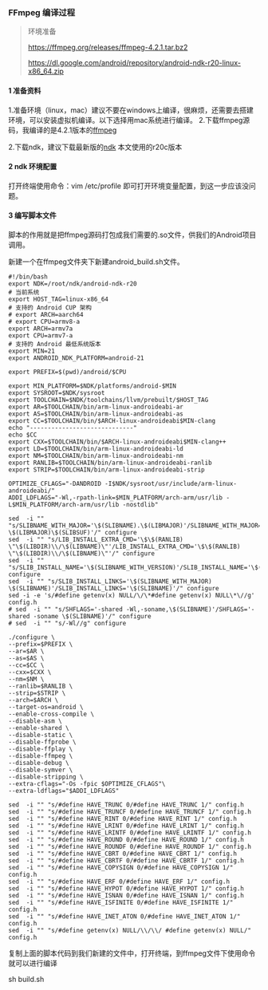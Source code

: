 ### FFmpeg 编译过程



> 环境准备
>
> https://ffmpeg.org/releases/ffmpeg-4.2.1.tar.bz2
>
>  https://dl.google.com/android/repository/android-ndk-r20-linux-x86_64.zip

#### 1 准备资料

1.准备环境（linux，mac）建议不要在windows上编译，很麻烦，还需要去搭建环境，可以安装虚拟机编译。以下选择用mac系统进行编译。 2.下载ffmpeg源码，我编译的是4.2.1版本的[ffmpeg](https://ffmpeg.org/download.html)

2.下载ndk，建议下载最新版的[ndk](https://developer.android.com/ndk/downloads?hl=zh-cn)   本文使用的r20c版本



#### 2 ndk 环境配置

 打开终端使用命令：vim /etc/profile  即可打开环境变量配置，到这一步应该没问题。 





#### 3 编写脚本文件

脚本的作用就是把ffmpeg源码打包成我们需要的.so文件，供我们的Android项目调用。

新建一个在ffmpeg文件夹下新建android_build.sh文件。

```
#!/bin/bash
export NDK=/root/ndk/android-ndk-r20
# 当前系统
export HOST_TAG=linux-x86_64
# 支持的 Android CUP 架构
# export ARCH=aarch64
# export CPU=armv8-a
export ARCH=armv7a
export CPU=armv7-a
# 支持的 Android 最低系统版本
export MIN=21
export ANDROID_NDK_PLATFORM=android-21

export PREFIX=$(pwd)/android/$CPU

export MIN_PLATFORM=$NDK/platforms/android-$MIN
export SYSROOT=$NDK/sysroot
export TOOLCHAIN=$NDK/toolchains/llvm/prebuilt/$HOST_TAG
export AR=$TOOLCHAIN/bin/arm-linux-androideabi-ar
export AS=$TOOLCHAIN/bin/arm-linux-androideabi-as
export CC=$TOOLCHAIN/bin/$ARCH-linux-androideabi$MIN-clang
echo "-----------------------------"
echo $CC
export CXX=$TOOLCHAIN/bin/$ARCH-linux-androideabi$MIN-clang++
export LD=$TOOLCHAIN/bin/arm-linux-androideabi-ld
export NM=$TOOLCHAIN/bin/arm-linux-androideabi-nm
export RANLIB=$TOOLCHAIN/bin/arm-linux-androideabi-ranlib
export STRIP=$TOOLCHAIN/bin/arm-linux-androideabi-strip

OPTIMIZE_CFLAGS="-DANDROID -I$NDK/sysroot/usr/include/arm-linux-androideabi/"
ADDI_LDFLAGS="-Wl,-rpath-link=$MIN_PLATFORM/arch-arm/usr/lib -L$MIN_PLATFORM/arch-arm/usr/lib -nostdlib"

sed  -i "" "s/SLIBNAME_WITH_MAJOR='\$(SLIBNAME).\$(LIBMAJOR)'/SLIBNAME_WITH_MAJOR='\$(SLIBPREF)\$(FULLNAME)-\$(LIBMAJOR)\$(SLIBSUF)'/" configure
sed  -i "" "s/LIB_INSTALL_EXTRA_CMD='\$\$(RANLIB) \"\$(LIBDIR)\\/\$(LIBNAME)\"'/LIB_INSTALL_EXTRA_CMD='\$\$(RANLIB) \"\$(LIBDIR)\\/\$(LIBNAME)\"'/" configure
sed  -i "" "s/SLIB_INSTALL_NAME='\$(SLIBNAME_WITH_VERSION)'/SLIB_INSTALL_NAME='\$(SLIBNAME_WITH_MAJOR)'/" configure
sed  -i "" "s/SLIB_INSTALL_LINKS='\$(SLIBNAME_WITH_MAJOR) \$(SLIBNAME)'/SLIB_INSTALL_LINKS='\$(SLIBNAME)'/" configure
sed -i -e 's/#define getenv(x) NULL/\/\*#define getenv(x) NULL\*\//g' config.h
# sed  -i "" "s/SHFLAGS='-shared -Wl,-soname,\$(SLIBNAME)'/SHFLAGS='-shared -soname \$(SLIBNAME)'/" configure
# sed  -i "" "s/-Wl//g" configure

./configure \
--prefix=$PREFIX \
--ar=$AR \
--as=$AS \
--cc=$CC \
--cxx=$CXX \
--nm=$NM \
--ranlib=$RANLIB \
--strip=$STRIP \
--arch=$ARCH \
--target-os=android \
--enable-cross-compile \
--disable-asm \
--enable-shared \
--disable-static \
--disable-ffprobe \
--disable-ffplay \
--disable-ffmpeg \
--disable-debug \
--disable-symver \
--disable-stripping \
--extra-cflags="-Os -fpic $OPTIMIZE_CFLAGS"\
--extra-ldflags="$ADDI_LDFLAGS"

sed  -i "" "s/#define HAVE_TRUNC 0/#define HAVE_TRUNC 1/" config.h
sed  -i "" "s/#define HAVE_TRUNCF 0/#define HAVE_TRUNCF 1/" config.h
sed  -i "" "s/#define HAVE_RINT 0/#define HAVE_RINT 1/" config.h
sed  -i "" "s/#define HAVE_LRINT 0/#define HAVE_LRINT 1/" config.h
sed  -i "" "s/#define HAVE_LRINTF 0/#define HAVE_LRINTF 1/" config.h
sed  -i "" "s/#define HAVE_ROUND 0/#define HAVE_ROUND 1/" config.h
sed  -i "" "s/#define HAVE_ROUNDF 0/#define HAVE_ROUNDF 1/" config.h
sed  -i "" "s/#define HAVE_CBRT 0/#define HAVE_CBRT 1/" config.h
sed  -i "" "s/#define HAVE_CBRTF 0/#define HAVE_CBRTF 1/" config.h
sed  -i "" "s/#define HAVE_COPYSIGN 0/#define HAVE_COPYSIGN 1/" config.h
sed  -i "" "s/#define HAVE_ERF 0/#define HAVE_ERF 1/" config.h
sed  -i "" "s/#define HAVE_HYPOT 0/#define HAVE_HYPOT 1/" config.h
sed  -i "" "s/#define HAVE_ISNAN 0/#define HAVE_ISNAN 1/" config.h
sed  -i "" "s/#define HAVE_ISFINITE 0/#define HAVE_ISFINITE 1/" config.h
sed  -i "" "s/#define HAVE_INET_ATON 0/#define HAVE_INET_ATON 1/" config.h
sed  -i "" "s/#define getenv(x) NULL/\\/\\/ #define getenv(x) NULL/" config.h

```

复制上面的脚本代码到我们新建的文件中，打开终端，到ffmpeg文件下使用命令就可以进行编译 

sh build.sh